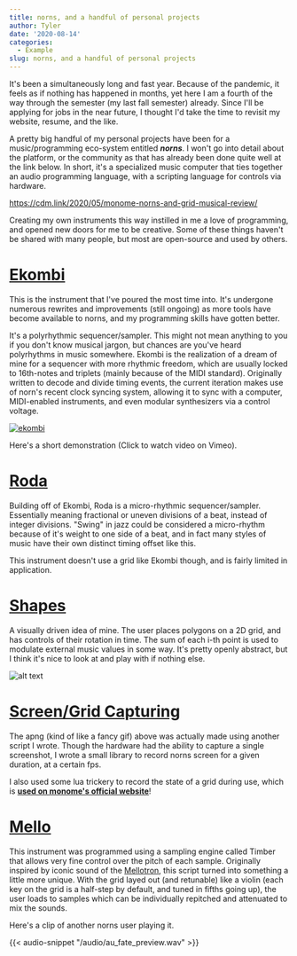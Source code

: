 ```yaml
---
title: norns, and a handful of personal projects
author: Tyler
date: '2020-08-14'
categories:
  - Example
slug: norns, and a handful of personal projects
---
```


It's been a simultaneously long and fast year. Because of the pandemic, it feels as if nothing has happened in months, yet here I am a fourth of the way through the semester (my last fall semester) already. Since I'll be applying for jobs in the near future, I thought I'd take the time to revisit my website, resume, and the like.

A pretty big handful of my personal projects have been for a music/programming eco-system entitled ***norns***. I won't go into detail about the platform, or the community as that has already been done quite well at the link below. In short, it's a specialized music computer that ties together an audio programming language, with a scripting language for controls via hardware.

https://cdm.link/2020/05/monome-norns-and-grid-musical-review/

Creating my own instruments this way instilled in me a love of programming, and opened new doors for me to be creative. Some of these things haven't be shared with many people, but most are open-source and used by others.

# [__Ekombi__](https://github.com/tlubke/ekombi)

This is the instrument that I've poured the most time into. It's undergone numerous rewrites and improvements (still ongoing) as more tools have become available to norns, and my programming skills have gotten better.

It's a polyrhythmic sequencer/sampler. This might not mean anything to you if you don't know musical jargon, but chances are you've heard polyrhythms in music somewhere. Ekombi is the realization of a dream of mine for a sequencer with more rhythmic freedom, which are usually locked to 16th-notes and triplets (mainly because of the MIDI standard). Originally written to decode and divide timing events, the current iteration makes use of norn's recent clock syncing system, allowing it to sync with a computer, MIDI-enabled instruments, and even modular synthesizers via a control voltage.

[![ekombi](https://i.imgflip.com/4aae6o.gif)](https://vimeo.com/426802558)

Here's a short demonstration (Click to watch video on Vimeo).

# [__Roda__](https://gist.github.com/tlubke/b170fbce7c0a233102a814536e142067)

Building off of Ekombi, Roda is a micro-rhythmic sequencer/sampler. Essentially meaning fractional or uneven divisions of a beat, instead of integer divisions. "Swing" in jazz could be considered a micro-rhythm because of it's weight to one side of a beat, and in fact many styles of music have their own distinct timing offset like this. 

This instrument doesn't use a grid like Ekombi though, and is fairly limited in application.

# [__Shapes__](https://github.com/tlubke/shapes)

A visually driven idea of mine. The user places polygons on a 2D grid, and has controls of their rotation in time. The sum of each i-th point is used to modulate external music values in some way. It's pretty openly abstract, but I think it's nice to look at and play with if nothing else.

![alt text](/images/shapes.png)

# [__Screen/Grid Capturing__](https://github.com/tlubke/GridCapture)

The apng (kind of like a fancy gif) above was actually made using another script I wrote. Though the hardware had the ability to capture a single screenshot, I wrote a small library to record norns screen for a given duration, at a certain fps.

I also used some lua trickery to record the state of a grid during use, which is [__used on monome's official website__](https://monome.org/docs/norns/grid-recipes/)!

# [__Mello__](https://github.com/tlubke/mello)

This instrument was programmed using a sampling engine called Timber that allows very fine control over the pitch of each sample. Originally inspired by iconic sound of the [Mellotron](https://en.wikipedia.org/wiki/Mellotron), this script turned into something a little more unique. With the grid layed out (and retunable) like a violin (each key on the grid is a half-step by default, and tuned in fifths going up), the user loads to samples which can be individually repitched and attenuated to mix the sounds.

Here's a clip of another norns user playing it.

{{< audio-snippet "/audio/au_fate_preview.wav" >}}

